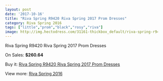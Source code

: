 ```yaml
---
layout: post
date: '2017-10-16'
title: "Riva Spring R9420 Riva Spring 2017 Prom Dresses"
category: Riva Spring 2016
tags: ["little","prom","black","rosy","riva"]
image: http://img.hectodress.com/31161-thickbox_default/riva-spring-r9420-riva-spring-2012-prom-dresses.jpg
---
```

Riva Spring R9420 Riva Spring 2017 Prom Dresses

On Sales: **$260.64**
<a href="https://www.hectodress.com/riva-spring-2013/14302-riva-spring-r9420-riva-spring-2012-prom-dresses.html"><amp-img layout="responsive" width="600" height="600" src="//img.hectodress.com/31161-thickbox_default/riva-spring-r9420-riva-spring-2012-prom-dresses.jpg" alt="Riva Spring R9420 Riva Spring 2017 Prom Dresses 0" /></a>
<a href="https://www.hectodress.com/riva-spring-2013/14302-riva-spring-r9420-riva-spring-2012-prom-dresses.html"><amp-img layout="responsive" width="600" height="600" src="//img.hectodress.com/31162-thickbox_default/riva-spring-r9420-riva-spring-2012-prom-dresses.jpg" alt="Riva Spring R9420 Riva Spring 2017 Prom Dresses 1" /></a>

Buy it: [Riva Spring R9420 Riva Spring 2017 Prom Dresses](https://www.hectodress.com/riva-spring-2013/14302-riva-spring-r9420-riva-spring-2012-prom-dresses.html "Riva Spring R9420 Riva Spring 2017 Prom Dresses")

View more: [Riva Spring 2016](https://www.hectodress.com/252-riva-spring-2013 "Riva Spring 2016")